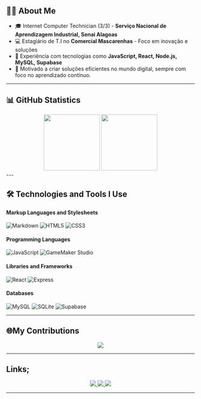
## 🧑‍🎓 About Me

- 🎓 Internet Computer Technician (3/3) - <strong>Serviço Nacional de Aprendizagem Industrial, Senai Alagoas</strong>
- 💻 Estagiário de T.I no <strong>Comercial Mascarenhas</strong> - Foco em inovação e soluções
- 🔧 Experiência com tecnologias como <strong>JavaScript, React, Node.js, MySQL, Supabase</strong>
- 🌟 Motivado a criar soluções eficientes no mundo digital, sempre com foco no aprendizado contínuo.

---

## 📊 GitHub Statistics


<div align="center">
  <img height="150em" src="https://github-readme-stats.vercel.app/api?username=caioarchive&show_icons=true&hide_title=true&theme=dark&hide_border=true" />
  <img height="150em" src="https://github-readme-stats.vercel.app/api/top-langs/?username=caioarchive&layout=compact&theme=dark&hide_border=true&hide=html,typescript,objective-j,css"/>

</div>
---

## 🛠️ Technologies and Tools I Use

#### Markup Languages and Stylesheets

![Markdown](https://img.shields.io/badge/Markdown-000?style=for-the-badge&logo=markdown)
![HTML5](https://img.shields.io/badge/HTML5-E34F26?style=for-the-badge&logo=html5&logoColor=white)
![CSS3](https://img.shields.io/badge/CSS3-1572B6?style=for-the-badge&logo=css3&logoColor=white)

#### Programming Languages

![JavaScript](https://img.shields.io/badge/JavaScript-F7DF1E?style=for-the-badge&logo=javascript&logoColor=black)
![GameMaker Studio](https://img.shields.io/badge/GameMakerStudio-007ACC?style=for-the-badge&logo=gamemaker&logoColor=white)

#### Libraries and Frameworks

![React](https://img.shields.io/badge/React-20232A?style=for-the-badge&logo=react&logoColor=61DAFB)
![Express](https://img.shields.io/badge/express.js-%23404d59.svg?style=for-the-badge&logo=express&logoColor=%2361DAFB)

#### Databases

![MySQL](https://img.shields.io/badge/MySQL-00000F?style=for-the-badge&logo=mysql&logoColor=white)
![SQLite](https://img.shields.io/badge/SQLite-000?style=for-the-badge&logo=sqlite&logoColor=07405E)
![Supabase](https://img.shields.io/badge/SupaBase-000?style=for-the-badge&logo=supabase&logoColor=green)

---

## 🌐My Contributions

<div align="center">
  <img src="https://github-readme-streak-stats.herokuapp.com/?user=caioarchive&theme=dracula&hide_border=true" />
</div>


---

## Links;

<p align="center">
  <a href="https://www.linkedin.com/in/seu-usuario" target="_blank">
    <img src="https://img.shields.io/badge/LinkedIn-0077B5?style=for-the-badge&logo=linkedin&logoColor=white"/>
  </a>
  <a href="https://github.com/caioarchive" target="_blank">
    <img src="https://img.shields.io/badge/GitHub-100000?style=for-the-badge&logo=github&logoColor=white"/>
  </a>
  <a href="https://www.instagram.com/caioarchive" target="_blank">
    <img src="https://img.shields.io/badge/Instagram-E4405F?style=for-the-badge&logo=instagram&logoColor=white"/>
  </a>
</p>

---
